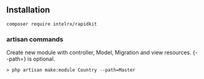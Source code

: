 ## Installation

```
composer require intelrx/rapidkit
```

### artisan commands
Create new module with controller, Model, Migration and view resources. {--path=} is optional.
```
> php artisan make:module Country --path=Master
```
